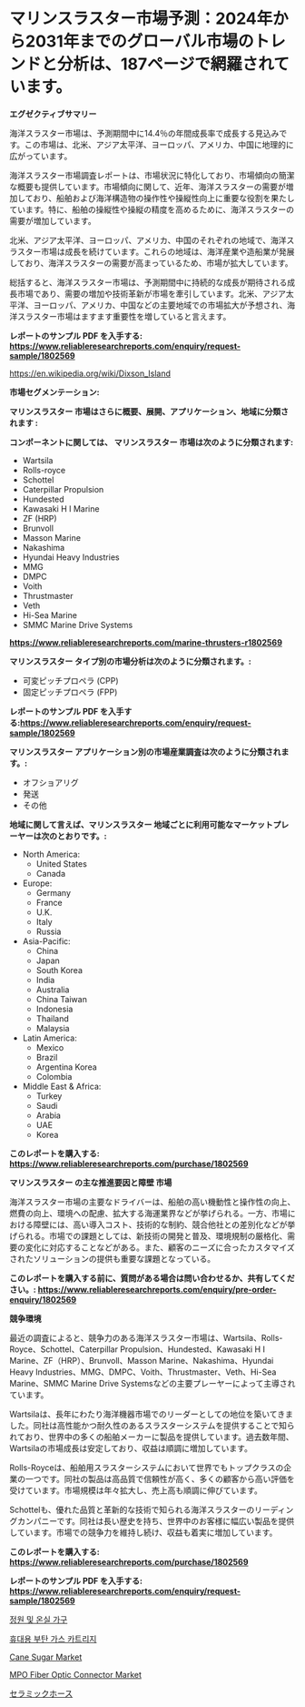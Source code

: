 <p><h1>マリンスラスター市場予測：2024年から2031年までのグローバル市場のトレンドと分析は、187ページで網羅されています。</h1></p><p><strong>エグゼクティブサマリー</strong></p>
<p><p>海洋スラスター市場は、予測期間中に14.4％の年間成長率で成長する見込みです。この市場は、北米、アジア太平洋、ヨーロッパ、アメリカ、中国に地理的に広がっています。</p><p>海洋スラスター市場調査レポートは、市場状況に特化しており、市場傾向の簡潔な概要も提供しています。市場傾向に関して、近年、海洋スラスターの需要が増加しており、船舶および海洋構造物の操作性や操縦性向上に重要な役割を果たしています。特に、船舶の操縦性や操縦の精度を高めるために、海洋スラスターの需要が増加しています。</p><p>北米、アジア太平洋、ヨーロッパ、アメリカ、中国のそれぞれの地域で、海洋スラスター市場は成長を続けています。これらの地域は、海洋産業や造船業が発展しており、海洋スラスターの需要が高まっているため、市場が拡大しています。</p><p>総括すると、海洋スラスター市場は、予測期間中に持続的な成長が期待される成長市場であり、需要の増加や技術革新が市場を牽引しています。北米、アジア太平洋、ヨーロッパ、アメリカ、中国などの主要地域での市場拡大が予想され、海洋スラスター市場はますます重要性を増していると言えます。</p></p>
<p><strong>レポートのサンプル PDF を入手する: <a href="https://www.reliableresearchreports.com/enquiry/request-sample/1802569">https://www.reliableresearchreports.com/enquiry/request-sample/1802569</a></strong></p>
<p><a href="https://en.wikipedia.org/wiki/Dixson_Island">https://en.wikipedia.org/wiki/Dixson_Island</a></p>
<p><strong>市場セグメンテーション:</strong></p>
<p><strong> マリンスラスター 市場はさらに概要、展開、アプリケーション、地域に分類されます :</strong></p>
<p><strong>コンポーネントに関しては、 マリンスラスター 市場は次のように分類されます:</strong></p>
<p><ul><li>Wartsila</li><li>Rolls-royce</li><li>Schottel</li><li>Caterpillar Propulsion</li><li>Hundested</li><li>Kawasaki H I Marine</li><li>ZF (HRP)</li><li>Brunvoll</li><li>Masson Marine</li><li>Nakashima</li><li>Hyundai Heavy Industries</li><li>MMG</li><li>DMPC</li><li>Voith</li><li>Thrustmaster</li><li>Veth</li><li>Hi-Sea Marine</li><li>SMMC Marine Drive Systems</li></ul></p>
<p><strong><a href="https://www.reliableresearchreports.com/marine-thrusters-r1802569">https://www.reliableresearchreports.com/marine-thrusters-r1802569</a></strong></p>
<p><strong> マリンスラスター タイプ別の市場分析は次のように分類されます。:</strong></p>
<p><ul><li>可変ピッチプロペラ (CPP)</li><li>固定ピッチプロペラ (FPP)</li></ul></p>
<p><strong>レポートのサンプル PDF を入手する:<a href="https://www.reliableresearchreports.com/enquiry/request-sample/1802569">https://www.reliableresearchreports.com/enquiry/request-sample/1802569</a></strong></p>
<p><strong> マリンスラスター アプリケーション別の市場産業調査は次のように分類されます。:</strong></p>
<p><ul><li>オフショアリグ</li><li>発送</li><li>その他</li></ul></p>
<p><strong>地域に関して言えば、マリンスラスター 地域ごとに利用可能なマーケットプレーヤーは次のとおりです。:</strong></p>
<p><ul>
    <li>
        North America:
        <ul>
            <li>United States</li>
            <li>Canada</li>
        </ul>
    </li>
    <li>
        Europe:
        <ul>
            <li>Germany</li>
            <li>France</li>
            <li>U.K.</li>
            <li>Italy</li>
            <li>Russia</li>
        </ul>
    </li>
    <li>
        Asia-Pacific:
        <ul>
            <li>China</li>
            <li>Japan</li>
            <li>South Korea</li>
            <li>India</li>
            <li>Australia</li>
            <li>China Taiwan</li>
            <li>Indonesia</li>
            <li>Thailand</li>
            <li>Malaysia</li>
        </ul>
    </li>
    <li>
        Latin America:
        <ul>
            <li>Mexico</li>
            <li>Brazil</li>
            <li>Argentina Korea</li>
            <li>Colombia</li>
        </ul>
    </li>
    <li>
        Middle East & Africa:
        <ul>
            <li>Turkey</li>
            <li>Saudi</li>
            <li>Arabia</li>
            <li>UAE</li>
            <li>Korea</li>
        </ul>
    </li>
    </ul></p>
<p><strong>このレポートを購入する: <a href="https://www.reliableresearchreports.com/purchase/1802569">https://www.reliableresearchreports.com/purchase/1802569</a></strong></p>
<p><strong>マリンスラスター の主な推進要因と障壁 市場</strong></p>
<p><p>海洋スラスター市場の主要なドライバーは、船舶の高い機動性と操作性の向上、燃費の向上、環境への配慮、拡大する海運業界などが挙げられる。一方、市場における障壁には、高い導入コスト、技術的な制約、競合他社との差別化などが挙げられる。市場での課題としては、新技術の開発と普及、環境規制の厳格化、需要の変化に対応することなどがある。また、顧客のニーズに合ったカスタマイズされたソリューションの提供も重要な課題となっている。</p></p>
<p><strong>このレポートを購入する前に、質問がある場合は問い合わせるか、共有してください。: <a href="https://www.reliableresearchreports.com/enquiry/pre-order-enquiry/1802569">https://www.reliableresearchreports.com/enquiry/pre-order-enquiry/1802569</a></strong></p>
<p><strong>競争環境</strong></p>
<p><p>最近の調査によると、競争力のある海洋スラスター市場は、Wartsila、Rolls-Royce、Schottel、Caterpillar Propulsion、Hundested、Kawasaki H I Marine、ZF（HRP）、Brunvoll、Masson Marine、Nakashima、Hyundai Heavy Industries、MMG、DMPC、Voith、Thrustmaster、Veth、Hi-Sea Marine、SMMC Marine Drive Systemsなどの主要プレーヤーによって主導されています。</p><p>Wartsilaは、長年にわたり海洋機器市場でのリーダーとしての地位を築いてきました。同社は高性能かつ耐久性のあるスラスターシステムを提供することで知られており、世界中の多くの船舶メーカーに製品を提供しています。過去数年間、Wartsilaの市場成長は安定しており、収益は順調に増加しています。</p><p>Rolls-Royceは、船舶用スラスターシステムにおいて世界でもトップクラスの企業の一つです。同社の製品は高品質で信頼性が高く、多くの顧客から高い評価を受けています。市場規模は年々拡大し、売上高も順調に伸びています。</p><p>Schottelも、優れた品質と革新的な技術で知られる海洋スラスターのリーディングカンパニーです。同社は長い歴史を持ち、世界中のお客様に幅広い製品を提供しています。市場での競争力を維持し続け、収益も着実に増加しています。</p></p>
<p><strong>このレポートを購入する: <a href="https://www.reliableresearchreports.com/purchase/1802569">https://www.reliableresearchreports.com/purchase/1802569</a></strong></p>
<p><strong>レポートのサンプル PDF を入手する: <a href="https://www.reliableresearchreports.com/enquiry/request-sample/1802569">https://www.reliableresearchreports.com/enquiry/request-sample/1802569</a></strong><strong></strong></p>
<p><p><a href="https://github.com/shampaakter36/Market-Research-Report-List-2/blob/main/339954747947.md">정원 및 온실 가구</a></p><p><a href="https://github.com/LuckeyCorbin/Market-Research-Report-List-2/blob/main/302253947949.md">휴대용 부탄 가스 카트리지</a></p><p><a href="https://github.com/michealerrygz/Market-Research-Report-List-1/blob/main/cane-sugar-market.md">Cane Sugar Market</a></p><p><a href="https://issuu.com/reportprime-2/docs/mpo-fiber-optic-connector-market-size-2030.pptx">MPO Fiber Optic Connector Market</a></p><p><a href="https://github.com/RandallRunte2023/Market-Research-Report-List-2/blob/main/256673837326.md">セラミックホース</a></p></p>